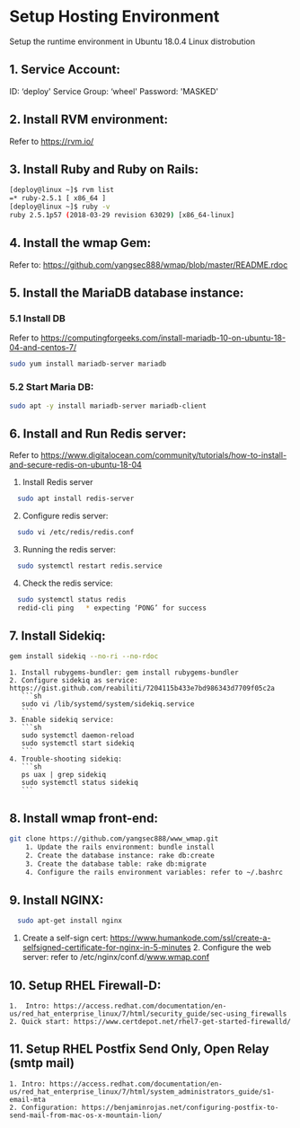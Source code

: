 # Setup Hosting Environment
Setup the runtime environment in Ubuntu 18.0.4 Linux distrobution

## 1. Service Account:
ID: ‘deploy' Service Group: ‘wheel' Password: 'MASKED'

## 2. Install RVM environment:
Refer to https://rvm.io/

## 3. Install Ruby and Ruby on Rails:
```sh
[deploy@linux ~]$ rvm list
=* ruby-2.5.1 [ x86_64 ]
[deploy@linux ~]$ ruby -v
ruby 2.5.1p57 (2018-03-29 revision 63029) [x86_64-linux]
```

## 4.  Install the wmap Gem:
Refer to: https://github.com/yangsec888/wmap/blob/master/README.rdoc  

## 5.  Install the MariaDB database instance:
### 5.1 Install DB
Refer to https://computingforgeeks.com/install-mariadb-10-on-ubuntu-18-04-and-centos-7/
```sh
sudo yum install mariadb-server mariadb
```
### 5.2 Start Maria DB:
```sh
sudo apt -y install mariadb-server mariadb-client
```

## 6. Install and Run Redis server:
Refer to https://www.digitalocean.com/community/tutorials/how-to-install-and-secure-redis-on-ubuntu-18-04

  1. Install Redis server
  ```sh
    sudo apt install redis-server
  ```
  
  2. Configure redis server: 
  ```sh
    sudo vi /etc/redis/redis.conf
  ```
  
  3. Running the redis server: 
  ```sh
    sudo systemctl restart redis.service
  ```
    
  4. Check the redis service:
  ```sh
    sudo systemctl status redis
    redid-cli ping   * expecting ‘PONG’ for success
  ```

## 7. Install Sidekiq:
```sh
gem install sidekiq --no-ri --no-rdoc
```
    1. Install rubygems-bundler: gem install rubygems-bundler
    2. Configure sidekiq as service: https://gist.github.com/reabiliti/7204115b433e7bd986343d7709f05c2a
       ```sh
       sudo vi /lib/systemd/system/sidekiq.service
       ```
    3. Enable sidekiq service:
       ```sh
       sudo systemctl daemon-reload
       sudo systemctl start sidekiq
       ```
    4. Trouble-shooting sidekiq: 
       ```sh
       ps uax | grep sidekiq
       sudo systemctl status sidekiq
       ```
       
## 8. Install wmap front-end:
```sh
git clone https://github.com/yangsec888/www_wmap.git
    1. Update the rails environment: bundle install
    2. Create the database instance: rake db:create
    3. Create the database table: rake db:migrate
    4. Configure the rails environment variables: refer to ~/.bashrc
```

## 9. Install NGINX:
```sh
  sudo apt-get install nginx
```
1. Create a self-sign cert: https://www.humankode.com/ssl/create-a-selfsigned-certificate-for-nginx-in-5-minutes
    2. Configure the web server: refer to /etc/nginx/conf.d/www.wmap.conf

## 10. Setup RHEL Firewall-D:
    1.  Intro: https://access.redhat.com/documentation/en-us/red_hat_enterprise_linux/7/html/security_guide/sec-using_firewalls
    2. Quick start: https://www.certdepot.net/rhel7-get-started-firewalld/

## 11. Setup RHEL Postfix Send Only, Open Relay (smtp mail)
    1. Intro: https://access.redhat.com/documentation/en-us/red_hat_enterprise_linux/7/html/system_administrators_guide/s1-email-mta
    2. Configuration: https://benjaminrojas.net/configuring-postfix-to-send-mail-from-mac-os-x-mountain-lion/
